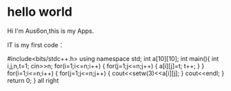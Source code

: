 # hello world

Hi I'm Aus6on,this is my Apps.

IT is my first code：

#include<bits/stdc++.h>
using namespace std;
int a[10][10];
int main(){
	int i,j,n,t=1;
	cin>>n;
	for(i=1;i<=n;i++)
	{
		for(j=1;j<=n;j++)
		{
			a[i][j]=t;
			t++;
		}
	}
	for(i=1;i<=n;i++)
	{
		for(j=1;j<=n;j++)
		{
			cout<<setw(3)<<a[i][j];
		}
		cout<<endl;
	}
   return 0;
}
all right
